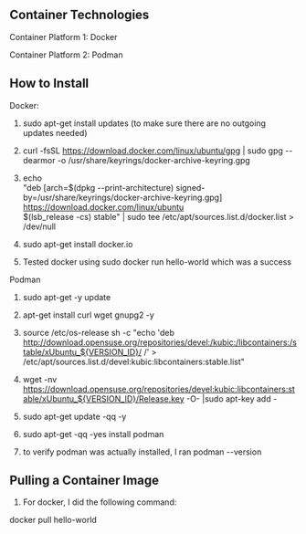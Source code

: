 ## Container Technologies 

Container Platform 1: Docker

Container Platform 2: Podman 

## How to Install 

Docker: 

1. sudo apt-get install updates (to make sure there are no outgoing updates needed)

2. curl -fsSL https://download.docker.com/linux/ubuntu/gpg | sudo gpg --dearmor -o /usr/share/keyrings/docker-archive-keyring.gpg

3. echo \
  "deb [arch=$(dpkg --print-architecture) signed-by=/usr/share/keyrings/docker-archive-keyring.gpg] https://download.docker.com/linux/ubuntu \
  $(lsb_release -cs) stable" | sudo tee /etc/apt/sources.list.d/docker.list > /dev/null

4. sudo apt-get install docker.io 

5. Tested docker using sudo docker run hello-world which was a success 

Podman 

1. sudo apt-get -y update

2. apt-get install curl wget gnupg2 -y

3. source /etc/os-release
sh -c "echo 'deb http://download.opensuse.org/repositories/devel:/kubic:/libcontainers:/stable/xUbuntu_${VERSION_ID}/ /' > /etc/apt/sources.list.d/devel:kubic:libcontainers:stable.list"

4. wget -nv https://download.opensuse.org/repositories/devel:kubic:libcontainers:stable/xUbuntu_${VERSION_ID}/Release.key -O- |sudo apt-key add -

5. sudo apt-get update -qq -y

6. sudo apt-get -qq -yes install podman 

7. to verify podman was actually installed, I ran podman --version

## Pulling a Container Image

1. For docker, I did the following command: 

docker pull hello-world
